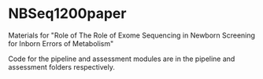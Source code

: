 # NBSeq1200paper

Materials for "Role of The Role of Exome Sequencing in Newborn Screening for Inborn Errors of Metabolism"

Code for the pipeline and assessment modules are in the pipeline and assessment folders respectively.
